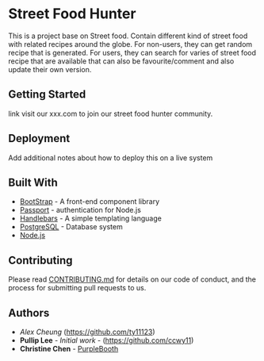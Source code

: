 #  Street Food Hunter

This is a project base on Street food. Contain different kind of street food with related recipes around the globe.
For non-users, they can get random recipe that is generated. 
For users, they can search for varies of street food recipe that are available that can also be favourite/comment and also update their own version.

## Getting Started

link visit our xxx.com to join our street food hunter community.


## Deployment

Add additional notes about how to deploy this on a live system

## Built With

* [BootStrap](https://getbootstrap.com/) - A front-end component library
* [Passport](http://www.passportjs.org) - authentication for Node.js
* [Handlebars](https://handlebarsjs.com/guide/) - A simple templating language
* [PostgreSQL](https://www.postgresql.org) - Database system 
* [Node.js](https://nodejs.org/en/about/)


## Contributing

Please read [CONTRIBUTING.md](https://gist.github.com/PurpleBooth/b24679402957c63ec426) for details on our code of conduct, and the process for submitting pull requests to us.

## Authors

* **Alex* Cheung* (https://github.com/ty11123)
* **Pullip Lee** - *Initial work* - (https://github.com/ccwy11)
* **Christine Chen** - [PurpleBooth](https://github.com/Lip1023)

